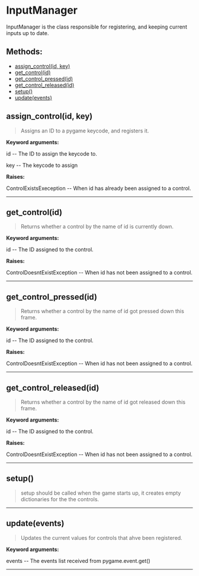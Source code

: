 # InputManager 
  InputManager is the class responsible for registering, and keeping current inputs up to date. 

## Methods: 
* [assign_control(id, key)](#assign_control) 
* [get_control(id)](#get_control) 
* [get_control_pressed(id)](#get_control_pressed) 
* [get_control_released(id)](#get_control_released) 
* [setup()](#setup) 
* [update(events)](#update) 
<div id="assign_control"></div>

## assign_control(id, key) 

  

 > Assigns an ID to a pygame keycode, and registers it.

 

 **Keyword arguments:**

 id -- The ID to assign the keycode to.

 key -- The keycode to assign

 

 **Raises:**

 ControlExistsExeception -- When id has already been assigned to a control. 

 --- 
<div id="get_control"></div>

## get_control(id) 

  

 > Returns whether a control by the name of id is currently down.

 

 **Keyword arguments:**

 id -- The ID assigned to the control.

 

 **Raises:**

 ControlDoesntExistException -- When id has not been assigned to a control. 

 --- 
<div id="get_control_pressed"></div>

## get_control_pressed(id) 

  

 > Returns whether a control by the name of id got pressed down this frame.

 

 **Keyword arguments:**

 id -- The ID assigned to the control.

 

 **Raises:**

 ControlDoesntExistException -- When id has not been assigned to a control. 

 --- 
<div id="get_control_released"></div>

## get_control_released(id) 

  

 > Returns whether a control by the name of id got released down this frame.

 

 **Keyword arguments:**

 id -- The ID assigned to the control.

 

 **Raises:**

 ControlDoesntExistException -- When id has not been assigned to a control. 

 --- 
<div id="setup"></div>

## setup() 

  

 > setup should be called when the game starts up, it creates empty dictionaries for the the controls. 

 --- 
<div id="update"></div>

## update(events) 

  

 > Updates the current values for controls that ahve been registered.

 

 **Keyword arguments:**

 events -- The events list received from pygame.event.get() 

 --- 
